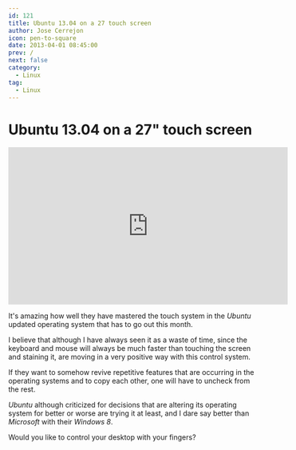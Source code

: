 ```yaml
---
id: 121
title: Ubuntu 13.04 on a 27 touch screen
author: Jose Cerrejon
icon: pen-to-square
date: 2013-04-01 08:45:00
prev: /
next: false
category:
  - Linux
tag:
  - Linux
---
```


# Ubuntu 13.04 on a 27" touch screen

<iframe width="560" height="315" src="http://www.youtube.com/embed/Vp8_jetKEu8" frameborder="0" allowfullscreen></iframe>

It's amazing how well they have mastered the touch system in the *Ubuntu* updated operating system that has to go out this month.

I believe that although I have always seen it as a waste of time, since the keyboard and mouse will always be much faster than touching the screen and staining it, are moving in a very positive way with this control system.

If they want to somehow revive repetitive features that are occurring in the operating systems and to copy each other, one will have to uncheck from the rest.

*Ubuntu* although criticized for decisions that are altering its operating system for better or worse are trying it at least, and I dare say better than *Microsoft* with their *Windows 8*.

Would you like to control your desktop with your fingers?